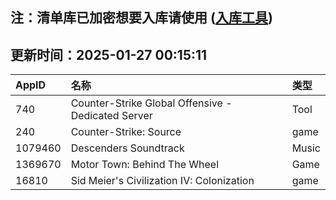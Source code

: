 ## 注：清单库已加密想要入库请使用 ([入库工具](https://github.com/BlankTMing/ManifestAutoUpdate/releases))

## 更新时间：2025-01-27 00:15:11
| AppID | 名称 | 类型  |
| :-------------------- | :----------------------------- | :----------- |
| 740 | Counter-Strike Global Offensive - Dedicated Server| Tool |
| 240 | Counter-Strike: Source| game |
| 1079460 | Descenders Soundtrack| Music |
| 1369670 | Motor Town: Behind The Wheel| Game |
| 16810 | Sid Meier's Civilization IV: Colonization| game |
